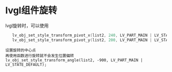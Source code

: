 # lvgl组件旋转
lvgl旋转时，可以使用
```  C
   lv_obj_set_style_transform_pivot_x(list2, 240, LV_PART_MAIN | LV_STATE_DEFAULT);
   lv_obj_set_style_transform_pivot_y(list2, 200, LV_PART_MAIN | LV_STATE_DEFAULT);
```
    设置旋转的中心点
    再使用函数进行旋转就不会发生位置偏转
    lv_obj_set_style_transform_angle(list2, -900, LV_PART_MAIN | LV_STATE_DEFAULT); 